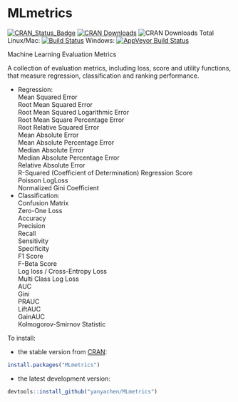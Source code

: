 # MLmetrics

[![CRAN_Status_Badge](http://www.r-pkg.org/badges/version/MLmetrics)](http://cran.r-project.org/package=MLmetrics)
[![CRAN Downloads](http://cranlogs.r-pkg.org/badges/MLmetrics)](http://cran.r-project.org/package=MLmetrics)
![CRAN Downloads Total](http://cranlogs.r-pkg.org/badges/grand-total/MLmetrics?color=brightgreen)
Linux/Mac: [![Build Status](https://travis-ci.org/yanyachen/MLmetrics.svg)](https://travis-ci.org/yanyachen/MLmetrics)
Windows: [![AppVeyor Build Status](https://ci.appveyor.com/api/projects/status/github/yanyachen/MLmetrics?branch=master&svg=true)](https://ci.appveyor.com/project/yanyachen/MLmetrics)

Machine Learning Evaluation Metrics  

A collection of evaluation metrics, including loss, score and utility functions, that measure regression, classification and ranking performance.  
 
* Regression:  
Mean Squared Error  
Root Mean Squared Error  
Root Mean Squared Logarithmic Error  
Root Mean Square Percentage Error  
Root Relative Squared Error  
Mean Absolute Error  
Mean Absolute Percentage Error  
Median Absolute Error  
Median Absolute Percentage Error  
Relative Absolute Error  
R-Squared (Coefficient of Determination) Regression Score  
Poisson LogLoss  
Normalized Gini Coefficient
* Classification:  
Confusion Matrix  
Zero-One Loss  
Accuracy  
Precision  
Recall  
Sensitivity  
Specificity  
F1 Score  
F-Beta Score  
Log loss / Cross-Entropy Loss  
Multi Class Log Loss  
AUC  
Gini  
PRAUC  
LiftAUC  
GainAUC  
Kolmogorov-Smirnov Statistic  

To install:  
* the stable version from [CRAN](http://cran.r-project.org/web/packages/MLmetrics/index.html):  
```r
install.packages("MLmetrics")
```

* the latest development version:  
```r
devtools::install_github("yanyachen/MLmetrics")
```

